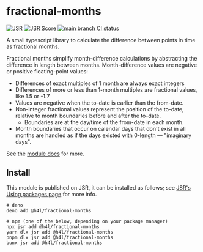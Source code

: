 # fractional-months

[![JSR](https://jsr.io/badges/@h4l/fractional-months)](https://jsr.io/@h4l/fractional-months)
[![JSR Score](https://jsr.io/badges/@h4l/fractional-months/score)](https://jsr.io/@h4l/fractional-months/score)
[![main branch CI status](https://github.com/h4l/fractional-months/actions/workflows/ci.yml/badge.svg?branch=main)](https://github.com/h4l/fractional-months/actions)

A small typescript library to calculate the difference between points in time as
fractional months.

Fractional months simplify month-difference calculations by abstracting the
difference in length between months. Month-difference values are negative or
positive floating-point values:

- Differences of exact multiples of 1 month are always exact integers
- Differences of more or less than 1-month multiples are fractional values, like
  1.5 or -1.7
- Values are negative when the to-date is earlier than the from-date.
- Non-integer fractional values represent the position of the to-date, relative
  to month boundaries before and after the to-date.
  - Boundaries are at the day/time of the from-date in each month.
- Month boundaries that occur on calendar days that don't exist in all months
  are handled as if the days existed with 0-length — "imaginary days".

See the [module docs](https://jsr.io/@h4l/fractional-months) for more.

## Install

This module is published on JSR, it can be installed as follows; see
[JSR's Using packages page](https://jsr.io/docs/using-packages) for more info.

```console
# deno
deno add @h4l/fractional-months

# npm (one of the below, depending on your package manager)
npx jsr add @h4l/fractional-months
yarn dlx jsr add @h4l/fractional-months
pnpm dlx jsr add @h4l/fractional-months
bunx jsr add @h4l/fractional-months
```
